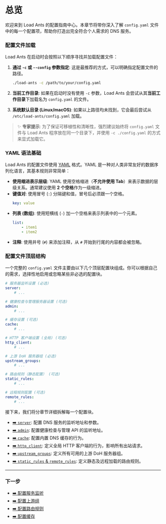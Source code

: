 # 总览

欢迎来到 Load Ants 的配置指南中心。本章节将带你深入了解 `config.yaml` 文件中的每一个配置项，帮助你打造出完全符合个人需求的 DNS 服务。

### 配置文件加载

Load Ants 在启动时会按照以下顺序寻找并加载配置文件：

1.  **通过 `-c` 或 `--config` 参数指定**:
    这是最推荐的方式，可以明确指定配置文件的路径。

    ```bash
    ./load-ants -c /path/to/your/config.yaml
    ```

2.  **当前工作目录**:
    如果在启动时没有使用 `-c` 参数，Load Ants 会尝试从其**当前工作目录**下加载名为 `config.yaml` 的文件。

3.  **系统默认目录 (Linux/macOS)**:
    如果以上路径均未找到，它会最后尝试从 `/etc/load-ants/config.yaml` 加载。

> ✨ **专家提示**:
> 为了保证可移植性和清晰性，强烈建议始终将 `config.yaml` 文件与 Load Ants 程序放在同一个目录下，并使用 `-c ./config.yaml` 的方式来显式加载它。

### YAML 语法基础

Load Ants 的配置文件使用 [YAML](https://yaml.org/) 格式。YAML 是一种对人类非常友好的数据序列化语言，其基本规则非常简单：

-   **使用缩进表示层级**: YAML 使用空格缩进（**不允许使用 Tab**）来表示数据的层级关系。通常建议使用 **2 个空格**作为一级缩进。
-   **键值对**: 使用冒号 (`:`) 分隔键和值，冒号后必须跟一个空格。
    ```yaml
    key: value
    ```
-   **列表 (数组)**: 使用短横线 (`-`) 加一个空格来表示列表中的一个元素。
    ```yaml
    list:
        - item1
        - item2
    ```
-   **注释**: 使用井号 (`#`) 来添加注释，从 `#` 开始到行尾的内容都会被忽略。

### 配置文件顶层结构

一个完整的 `config.yaml` 文件主要由以下几个顶层配置块组成。你可以根据自己的需求，选择性地启用或忽略某些非必选的配置块。

```yaml
# 服务器监听设置 (必选)
server:
    # ...

# 健康检查与管理服务器设置 (可选)
admin:
    # ...

# 缓存设置 (可选)
cache:
    # ...

# HTTP 客户端设置 (全局) (可选)
http_client:
    # ...

# 上游 DoH 服务器组 (必选)
upstream_groups:
    # ...

# 路由规则（静态配置） (可选)
static_rules:
    # ...

# 远程规则配置 (可选)
remote_rules:
    # ...
```

接下来，我们将分章节详细拆解每一个配置块。

-   [➡️ `server`](./server.md): 配置 DNS 服务的监听地址和参数。
-   [➡️ `admin`](./server.md#admin-管理服务器): 配置健康检查与管理 API 的监听地址。
-   [➡️ `cache`](./cache.md): 配置内置 DNS 缓存的行为。
-   [➡️ `http_client`](./http-client.md): 定义全局 HTTP 客户端的行为，影响所有出站请求。
-   [➡️ `upstream_groups`](./upstream-groups.md): 定义所有可用的上游 DoH 服务器组。
-   [➡️ `static_rules` & `remote_rules`](./routing-rules.md): 定义静态及远程加载的路由规则。

---

### 下一步

-   [➡️ 配置服务监听](./server.md)
-   [➡️ 配置上游组](./upstream-groups.md)
-   [➡️ 配置路由规则](./routing-rules.md)
-   [➡️ 配置缓存](./cache.md)
